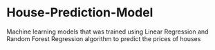 # House-Prediction-Model
Machine learning models that was trained using Linear Regression and Random Forest Regression algorithm to predict the prices of houses
